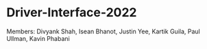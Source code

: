 # Driver-Interface-2022
Members: Divyank Shah, Isean Bhanot, Justin Yee, Kartik Guila, Paul Ullman, Kavin Phabani

